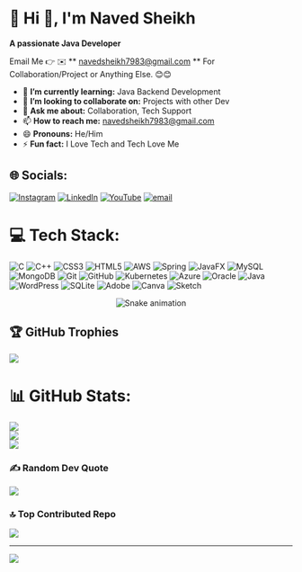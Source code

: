# 💫 Hi 👋, I'm Naved Sheikh
**A passionate Java Developer**

Email Me 👉 ✉️ ** navedsheikh7983@gmail.com ** For Collaboration/Project or Anything Else. 😊😊
- 🌱 **I’m currently learning:** Java Backend Development 
- 👯 **I’m looking to collaborate on:** Projects with other Dev
- 💬 **Ask me about:** Collaboration, Tech Support
- 📫 **How to reach me:** navedsheikh7983@gmail.com
- 😄 **Pronouns:** He/Him
- ⚡ **Fun fact:** I Love Tech and Tech Love Me


## 🌐 Socials:
[![Instagram](https://img.shields.io/badge/Instagram-%23E4405F.svg?logo=Instagram&logoColor=white)](https://instagram.com/naved_debugs) [![LinkedIn](https://img.shields.io/badge/LinkedIn-%230077B5.svg?logo=linkedin&logoColor=white)](https://linkedin.com/in/mohd-naved-82757a2aa) [![YouTube](https://img.shields.io/badge/YouTube-%23FF0000.svg?logo=YouTube&logoColor=white)](https://youtube.com/@CodesbyNaved) [![email](https://img.shields.io/badge/Email-D14836?logo=gmail&logoColor=white)](mailto:navedsheikh7983@gmail.com) 



# 💻 Tech Stack:
![C](https://img.shields.io/badge/c-%2300599C.svg?style=for-the-badge&logo=c&logoColor=white) ![C++](https://img.shields.io/badge/c++-%2300599C.svg?style=for-the-badge&logo=c%2B%2B&logoColor=white) ![CSS3](https://img.shields.io/badge/css3-%231572B6.svg?style=for-the-badge&logo=css3&logoColor=white) ![HTML5](https://img.shields.io/badge/html5-%23E34F26.svg?style=for-the-badge&logo=html5&logoColor=white) ![AWS](https://img.shields.io/badge/AWS-%23FF9900.svg?style=for-the-badge&logo=amazon-aws&logoColor=white) ![Spring](https://img.shields.io/badge/spring-%236DB33F.svg?style=for-the-badge&logo=spring&logoColor=white) ![JavaFX](https://img.shields.io/badge/javafx-%23FF0000.svg?style=for-the-badge&logo=javafx&logoColor=white) ![MySQL](https://img.shields.io/badge/mysql-4479A1.svg?style=for-the-badge&logo=mysql&logoColor=white) ![MongoDB](https://img.shields.io/badge/MongoDB-%234ea94b.svg?style=for-the-badge&logo=mongodb&logoColor=white) ![Git](https://img.shields.io/badge/git-%23F05033.svg?style=for-the-badge&logo=git&logoColor=white) ![GitHub](https://img.shields.io/badge/github-%23121011.svg?style=for-the-badge&logo=github&logoColor=white) ![Kubernetes](https://img.shields.io/badge/kubernetes-%23326ce5.svg?style=for-the-badge&logo=kubernetes&logoColor=white) ![Azure](https://img.shields.io/badge/azure-%230072C6.svg?style=for-the-badge&logo=microsoftazure&logoColor=white) ![Oracle](https://img.shields.io/badge/Oracle-F80000?style=for-the-badge&logo=oracle&logoColor=white) ![Java](https://img.shields.io/badge/java-%23ED8B00.svg?style=for-the-badge&logo=openjdk&logoColor=white) ![WordPress](https://img.shields.io/badge/WordPress-%23117AC9.svg?style=for-the-badge&logo=WordPress&logoColor=white) ![SQLite](https://img.shields.io/badge/sqlite-%2307405e.svg?style=for-the-badge&logo=sqlite&logoColor=white) ![Adobe](https://img.shields.io/badge/adobe-%23FF0000.svg?style=for-the-badge&logo=adobe&logoColor=white) ![Canva](https://img.shields.io/badge/Canva-%2300C4CC.svg?style=for-the-badge&logo=Canva&logoColor=white) ![Sketch](https://img.shields.io/badge/Sketch-FFB387?style=for-the-badge&logo=sketch&logoColor=black)

<!-- Snake Game Repo View -->

<div align="center">
  <img src="https://profile-readme-generator.com/assets/snake.svg" alt="Snake animation" />
</div>


## 🏆 GitHub Trophies
![](https://github-profile-trophy.vercel.app/?username=Naved-Sheikh&theme=radical&no-frame=false&no-bg=true&margin-w=4)


# 📊 GitHub Stats:
![](https://github-readme-stats.vercel.app/api?username=Naved-Sheikh&theme=dark&hide_border=false&include_all_commits=true&count_private=false)<br/>
![](https://nirzak-streak-stats.vercel.app/?user=Naved-Sheikh&theme=dark&hide_border=false)<br/>
![](https://github-readme-stats.vercel.app/api/top-langs/?username=Naved-Sheikh&theme=dark&hide_border=false&include_all_commits=true&count_private=false&layout=compact)


### ✍️ Random Dev Quote
![](https://quotes-github-readme.vercel.app/api?type=horizontal&theme=radical)

### 🔝 Top Contributed Repo
![](https://github-contributor-stats.vercel.app/api?username=Naved-Sheikh&limit=5&theme=dark&combine_all_yearly_contributions=true)

---
[![](https://visitcount.itsvg.in/api?id=Naved-Sheikh&icon=0&color=0)](https://visitcount.itsvg.in)

<!-- Proudly created with GPRM ( https://gprm.itsvg.in ) -->
